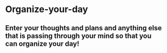 # Organize-your-day

## Enter your thoughts and plans and anything else that is passing through your mind so that you can organize your day!
